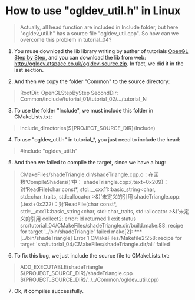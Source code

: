 # How to use "ogldev_util.h" in Linux

> Actually, all head function are included in Include folder, but here "ogldev_util.h" has a source file "ogldev_util.cpp". So how can we overcome this problem in tutorial_04?

1. You muse download the lib library writing by auther of tutorials [OpenGL Step by Step](http://ogldev.atspace.co.uk/), and you can download the lib from web: http://ogldev.atspace.co.uk/ogldev-source.zip. In fact, we did it in the last section.


2. And then we copy the folder "Common" to the source directory:
> RootDir: OpenGLStepByStep
> SecondDir: Common/Include/tutorial_01/tutorial_02/.../tutorial_N


3. To use the folder "Include", we must include this folder in CMakeLists.txt:
> include_directories(${PROJECT_SOURCE_DIR}/Include)


4. To use "ogldev_util.h" in tutorial_*, you just need to include the head:
> #include "ogldev_util.h"

5. And then we failed to compile the target, since we have a bug:
> CMakeFiles/shadeTriangle.dir/shadeTriangle.cpp.o：在函数‘CompileShaders()’中：
shadeTriangle.cpp:(.text+0x209)：对‘ReadFile(char const*, std::__cxx11::basic_string<char, std::char_traits<char>, std::allocator<char> >&)’未定义的引用
shadeTriangle.cpp:(.text+0x222)：对‘ReadFile(char const*, std::__cxx11::basic_string<char, std::char_traits<char>, std::allocator<char> >&)’未定义的引用
collect2: error: ld returned 1 exit status
src/tutorial_04/CMakeFiles/shadeTriangle.dir/build.make:88: recipe for target '../bin/shadeTriangle' failed
make[2]: *** [../bin/shadeTriangle] Error 1
CMakeFiles/Makefile2:258: recipe for target 'src/tutorial_04/CMakeFiles/shadeTriangle.dir/all' failed

6. To fix this bug, we just include the source file to CMakeLists.txt:
>   ADD_EXECUTABLE(shadeTriangle 
    \${PROJECT_SOURCE_DIR}/shadeTriangle.cpp
    \${PROJECT_SOURCE_DIR}/../../Common/ogldev_util.cpp)

7. Ok, it compiles successfully.